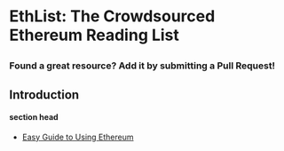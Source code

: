 # EthList: The Crowdsourced Ethereum Reading List</p>
### Found a great resource? Add it by submitting a Pull Request!



## Introduction

#### section head




- [Easy Guide to Using Ethereum
](https://medium.com/ethertime/the-easy-guide-to-using-ethereum-d482b6c3d3a4
)
